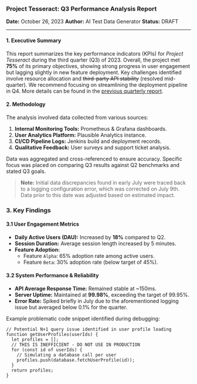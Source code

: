 ### Project Tesseract: Q3 Performance Analysis Report

**Date:** October 26, 2023
**Author:** AI Test Data Generator
**Status:** DRAFT

---

#### 1. Executive Summary

This report summarizes the key performance indicators (KPIs) for *Project Tesseract* during the third quarter (Q3) of 2023. Overall, the project met **75%** of its primary objectives, showing strong progress in user engagement but lagging slightly in new feature deployment. Key challenges identified involve resource allocation and ~~third-party API stability~~ (resolved mid-quarter). We recommend focusing on streamlining the deployment pipeline in Q4. More details can be found in the [previous quarterly report](http://example.com/q2-report "Q2 Report Link").

#### 2. Methodology

The analysis involved data collected from various sources:

1.  **Internal Monitoring Tools:** Prometheus & Grafana dashboards.
2.  **User Analytics Platform:** Plausible Analytics instance.
3.  **CI/CD Pipeline Logs:** Jenkins build and deployment records.
4.  **Qualitative Feedback:** User surveys and support ticket analysis.

Data was aggregated and cross-referenced to ensure accuracy. Specific focus was placed on comparing Q3 results against Q2 benchmarks and stated Q3 goals.

> **Note:** Initial data discrepancies found in early July were traced back to a logging configuration error, which was corrected on July 9th. Data prior to this date was adjusted based on estimated impact.

### 3. Key Findings

#### 3.1 User Engagement Metrics

-   **Daily Active Users (DAU):** Increased by **18%** compared to Q2.
-   **Session Duration:** Average session length increased by 5 minutes.
-   **Feature Adoption:**
    -   Feature `Alpha`: 65% adoption rate among active users.
    -   Feature `Beta`: 30% adoption rate (below target of 45%).

#### 3.2 System Performance & Reliability

-   **API Average Response Time:** Remained stable at ~150ms.
-   **Server Uptime:** Maintained at **99.98%**, exceeding the target of 99.95%.
-   **Error Rate:** Spiked briefly in July due to the aforementioned logging issue but averaged below 0.1% for the quarter.

Example problematic code snippet identified during debugging:

```
// Potential N+1 query issue identified in user profile loading
function getUserProfiles(userIds) {
  let profiles = [];
  // THIS IS INEFFICIENT - DO NOT USE IN PRODUCTION
  for (const id of userIds) {
    // Simulating a database call per user
    profiles.push(database.fetchUserProfile(id));
  }
  return profiles;
}
```